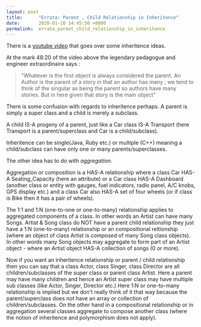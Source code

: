 ```yaml
---
layout: post
title:      "Errata: Parent , Child Relationship in Inheritence"
date:       2020-01-10 14:45:50 +0000
permalink:  errata_parent_child_relationship_in_inheritence
---
```



There is a [youtube video](https://learn.co/tracks/online-software-engineering-structured/object-oriented-ruby/object-relationships/collaborating-objects-review) that goes over some inheritence ideas.

At the mark 48:20 of the video above the legendary pedagogue and engineer extraordinaire says :
> "Whatever is the first object is always considered the parent. An Author is the parent of a story in that an author has many ; we tend to think of the singular as being the parent so authors have many stories. But in here given that story is the main object"
 
There is some confusion with regards to inheritence perhaps.
A parent is simply a super class and a child is merely a subclass.

A child IS-A progeny of a parent, just like a Car class IS-A Transport (here Transport is a parent/superclass and Car is a child/subclass).

Inheritence can be single(Java, Ruby etc.) or multiple (C++) meaning a child/subclass can have only one or many parents/superclasses.

The other idea has to do with *aggregation*.

Aggregation or composition is a HAS-A relationship where a class Car HAS-A Seating_Capacity (here an attribute) or a Car class HAS-A Dashboard (another class or entity with gauges, fuel indicators, radio panel, A/C knobs, GPS display etc.) and a class Car also HAS-A set of four wheels (or if class is Bike then it has a pair of wheels).

The 1:1 and 1:N (one-to-one or one-to-many) relationship applies to aggregated components of a class. In other words an Artist can have many Songs. Artist & Song class do NOT have a parent child relationship they just have a 1:N (one-to-many) relationship or an compositional reltionship (where an object of class Artist is *composed* of many Song class objects). In other words many Song objects may aggregate to form part of an Artist object - where an Artist object HAS-A collection of songs (0 or more). 

Now if you want an inheritence relationship or parent / child relationship then you can say that a class Actor, class Singer, class Director are all children/subclasses of the super class or parent class Artist. Here a parent may have many children and hence an Artist super class may have multiple sub classes (like Actor, Singer, Director etc.) Here 1:N or one-to-many relationship is implied but we don't really think of it that way because the parent/superclass does not have an array or collection of children/subclasses. On the other hand in a compositional relationship or in aggregation several classes aggregate to compose another class (where the notion of inheritence and polymorphism does not apply). 





